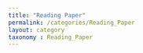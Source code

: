 ```yaml
---
title: "Reading Paper"
permalink: /categories/Reading_Paper
layout: category
taxonomy : Reading_Paper
---
```

